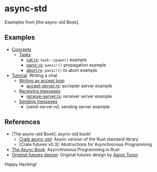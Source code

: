 # async-std

Examples from [the async-std Book].

## Examples

- [Concepts]
  - [Tasks]
    - [cat.rs]: `task::spawn()` example
    - [panic.rs]: `panic!()` propagation example
    - [abort.rs]: `panic!()` to abort example
- [Tutorial]: Writing a chat
  - [Writing an accept loop]
    - [accept-server.rs]: accepter server example
  - [Receiving messages]
    - [receive-server.rs]: receiver server example
  - [Sending messages]
    - [send-server.rs]: sending server example

[concepts]: https://book.async.rs/concepts.html
[tasks]: https://book.async.rs/concepts/tasks.html
[tutorial]: https://book.async.rs/tutorial/index.html
[writing an accept loop]: https://book.async.rs/tutorial/accept_loop.html
[receiving messages]: https://book.async.rs/tutorial/receiving_messages.html
[sending messages]: https://book.async.rs/tutorial/sending_messages.html

[cat.rs]: examples/ch02-02-cat.rs
[panic.rs]: examples/ch02-02-panic.rs
[abort.rs]: examples/ch02-02-abort.rs
[accept-server.rs]: examples/ch03-02-server.rs
[receive-server.rs]: examples/ch03-03-server.rs
[sending-server.rs]: examples/ch03-04-server.rs

## References

- [The async-std Book]: async-std book!
  - [Crate async-std]: Async version of the Rust standard library
  - [Crate futures v0.3]: Abstructions for Asynchronous Programming
- [The Async Book]: Asynchronous Programming in Rust
- [Original futures design]: Original futures design by [Aaron Turon]

[async-std book]: https://book.async.rs/
[crate async-std]: https://docs.rs/async-std/latest/
[crate futures]: https://docs.rs/futures/latest/
[the async book]: https://rust-lang.github.io/async-book/
[original futures design]: https://aturon.github.io/blog/2016/09/07/futures-design/
[Aaron Turon]: https://aturon.github.io/blog/

Happy Hacking!
